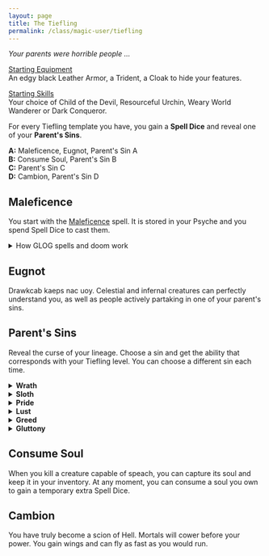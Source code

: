 ```yaml
---
layout: page
title: The Tiefling
permalink: /class/magic-user/tiefling
---
```


_Your parents were horrible people ..._

<ins>Starting Equipment</ins><br>
An edgy black Leather Armor, a Trident, a Cloak to hide your features.

<ins>Starting Skills</ins><br>
Your choice of Child of the Devil, Resourceful Urchin, Weary World Wanderer or Dark Conqueror.

For every Tiefling template you have, you gain a **Spell Dice** and reveal one of your **Parent's Sins**.

**A:** Maleficence, Eugnot, Parent's Sin A<br>
**B:** Consume Soul, Parent's Sin B<br>
**C:** Parent's Sin C<br>
**D:** Cambion, Parent's Sin D<br>

## Maleficence
You start with the [Maleficence](/2020/11/13/maleficence/) spell. It is stored in your Psyche and you spend Spell Dice to cast them.

<details markdown="1">
<summary>How GLOG spells and doom work</summary>
<ins>Spell Dice (SD)</ins><br>
You get 1 per Tiefling template. They are D6s.

Whenever you cast a spell, you choose how many SD to invest into it. The result of the spell depends on the number of [dice] and their [sum].

If a SD rolls a 1, 2 or 3, you don’t lose it. Otherwise, you lose it until you get a night of sleep. You can’t cast without SD.

Every time you roll doubles you get closer to *Catastrophe*.

<ins>Catastrophe</ins><br>
Every time you roll doubles you gain 1 *Doom Point*. Every time you gain a _Doom Point_, roll a D20. If you roll equal to or below your doom score, you trigger a [catastrophe](/list/spell-catastrophe).
</details>

## Eugnot
Drawkcab kaeps nac uoy. Celestial and infernal creatures can perfectly understand you, as well as people actively partaking in one of your parent's sins.

## Parent's Sins
Reveal the curse of your lineage. Choose a sin and get the ability that corresponds with your Tiefling level. You can choose a different sin each time.

<details markdown="1">
<summary><b>Wrath</b></summary>
<b>A.</b> _<u>Their violence ostracized them</u>._  <br> Twisted goat horns grow from your forehead. Your spell dice are D8s when you cast Maleficence.<br>
<b>B.</b> _<u>They baptised you in the blood of their dead enemies</u>._  <br> Blood constantly drips from your clawed hands. You know the [Red Hands of Wrath](/2020/11/12/red-hands-of-wrath/) spell.<br>
<b>C.</b> _<u>They gleefuly participated in genocide</u>._  <br> Your eyes become pure flames of hatred. You know the [Detonate Corpse](/2020/11/13/detonate-corpse/) spell.<br>
<b>D.</b> _<u>You are an actual scion of Satan</u>._  <br> Your flesh shrinks over your face, revealing your skull. You can see in a room which creature (including yourself and your friends) has the least amount of HP. You inflict maximum damage against it.
</details>

<details markdown="1">
<summary><b>Sloth</b></summary>
<b>A.</b> _<u>They discarded you in a trash pile</u>._ <br> Your skin is blue. You know the [Fly Swarm](/2020/11/13/fly-swarm/) spell.<br>
<b>B.</b> _<u>Slavery built your parent's fortune</u>._  <br> Half your inventory slots are filled wiht unremovable slime. You gain as many cowardly Manes followers.<br> 
<b>C.</b> _<u>Countless died through their inaction</u>._  <br> The dark circles of apathy radiate from your eyes like a rash. As long as you are naked and passive, you are invisible to all creatures with a language.<br>
<b>D.</b> _<u>You are an actual scion of Belphegor</u>._  <br> Your skin becomes semi-transparent. You know the [Nine Lives](/2020/11/12/nine-lives/) spell.
</details>

<details markdown="1">
<summary><b>Pride</b></summary>
<b>A.</b> _<u>Eugenics was the purpose of your birth</u>._  <br> You have snake eyes. You know the [Thaumaturgy](/2020/11/13/thaumaturgy/) spell.<br>
<b>B.</b> _<u>They doomed themselves and you in their hubris</u>._  <br> Your hair becomes feathers. When you are standing or walking, you float 1 inch above the ground.<br>
<b>C.</b> _<u>Countless died for your parent's magnum opus</u>._  <br> Your breath is a cold mist. You know the [Mirror Image](/2020/11/13/mirror-image/) spell.<br>
<b>D.</b> _<u>You are an actual scion of Lucifer</u>._  <br> You have a snake tail. You can destroy a soul  you own to reroll any dice with advantage. 
</details>

<details markdown="1">
<summary><b>Lust</b></summary>
<b>A.</b> _<u>You were born out of wedlocks</u> (Gasp!)._ <br> You have whiskers. You know the [Fascinating Gaze](/2020/11/13/fascinating-gaze/) spell.<br>
<b>B.</b> _<u>You are one of the countless sired in their sex cult</u>._  <br> You have an six digits. You always know what you are touching.<br>
<b>C.</b> _<u>They killed just for the thrill of it</u>._  <br> You have goat legs. You can store sensations you experience in your Psyche slots and transmit them by touch at will.<br>
<b>D.</b> _<u>You are an actual scion of Asmodeus</u>._  <br> Your tongue extends to your navel. You know the [Dominate](/2020/11/13/dominate/) spell.
</details>

<details markdown="1">
<summary><b>Greed</b></summary>
<b>A.</b> _<u>They bought you, then sold you with a markup</u>._  <br> You have a crown of horns. You know the [Evil Gift](/2020/11/13/evil-gift/) spell. <br>
<b>B.</b> _<u>They destroyed communities for their business' profit</u>._  <br> You have a magpie's beak. Stolen objects can be used as weapons inflicting 1D12 damage against their last owner.<br>
<b>C.</b> _<u>They could have ended hunger, but didn't</u>._  <br> You have bird talons on your feet. You know the [Turn to Art](/2020/11/13/turn-to-art/) spell. <br>
<b>D.</b> _<u>You are an actual scion of Mammon</u>._  <br> You have a bovine head. You can transform souls you own into bags of gold.
</details>

<details markdown="1">
<summary><b>Gluttony</b></summary>
<b>A.</b> _<u>They ate the forbidden fruit</u>._  <br> You have shark teeth (1D6). The inside of your stomach is made of the same element as your maleficence. <br>
<b>B.</b> _<u>They were cannibals</u>._  <br> You have mouths in your palms. You know the [Devour Light](/2020/11/13/devour-light/) spell.<br>
<b>C.</b> _<u>They caused famine by consuming all the ressources of the land</u>._  <br> You have a pig nose. You know the [Ravening](2020/11/13/ravening/) spell. <br>
<b>D.</b> _<u>You are an actual scion of Beelzebub</u>._  <br> A huge maw crosses your protruding belly. You can consume a soul you own to heal you 1D6 hit points and a Wound.
</details>


## Consume Soul
When you kill a creature capable of speach, you can capture its soul and keep it in your inventory. At any moment, you can consume a soul you own to gain a temporary extra Spell Dice.

## Cambion
You have truly become a scion of Hell. Mortals will cower before your power. You gain wings and can fly as fast as you would run.
